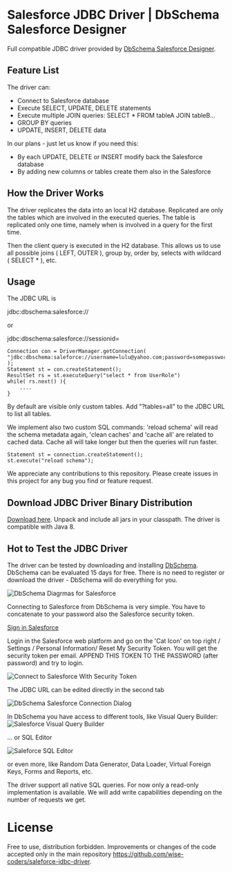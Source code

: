 # Salesforce JDBC Driver | DbSchema Salesforce Designer
Full compatible JDBC driver provided by [DbSchema Salesforce Designer](https://dbschema.com/database-designer/Salesforce.html).

## Feature List

The driver can:
* Connect to Salesforce database
* Execute SELECT, UPDATE, DELETE statements
* Execute multiple JOIN queries: SELECT * FROM tableA JOIN tableB...
* GROUP BY queries
* UPDATE, INSERT, DELETE data

In our plans - just let us know if you need this:
* By each UPDATE, DELETE or INSERT modify back the Salesforce database
* By adding new columns or tables create them also in the Salesforce

## How the Driver Works

The driver replicates the data into an local H2 database. 
Replicated are only the tables which are involved in the executed queries. 
The table is replicated only one time, namely when is involved in a query for the first time. 

Then the client query is executed in the H2 database. 
This allows us to use all possible joins ( LEFT, OUTER ), group by, order by, selects with wildcard ( SELECT * ), etc.

## Usage 

The JDBC URL is

jdbc:dbschema:salesforce://

or 

jdbc:dbschema:salesforce://sessionid=<sessionid>

```
Connection con = DriverManager.getConnection( "jdbc:dbschema:saleforce://username=lulu@yahoo.com;password=somepasswordwithtoken" );
Statement st = con.createStatement();
ResultSet rs = st.executeQuery("select * from UserRole")
while( rs.next() ){
    ....
}
```

By default are visible only custom tables. Add "?tables=all" to the JDBC URL to list all tables. 

We implement also two custom SQL commands: 'reload schema' will read the schema metadata again, 'clean caches' and 'cache all' are related to cached data.
Cache all will take longer but then the queries will run faster.

```
Statement st = connection.createStatement();
st.execute("reload schema");
```

We appreciate any contributions to this repository. Please create issues in this project for any bug you find or feature request.

## Download JDBC Driver Binary Distribution

[Download here](https://dbschema.com/jdbc-drivers/SalesforceJdbcDriver.zip). Unpack and include all jars in your classpath. The driver is compatible with Java 8.

## Hot to Test the JDBC Driver

The driver can be tested by downloading and installing [DbSchema](https://dbschema.com). DbSchema can be evaluated 15 days for free.
There is no need to register or download the driver - DbSchema will do everything for you.

![DbSchema Diagrmas for Salesforce](documentation/images/dbschema-salesforce-diagram.png)

Connecting to Salesforce from DbSchema is very simple. You have to concatenate to your password also the Salesforce security token.

[Sign in Salesforce ](https://developer.salesforce.com/signup)

Login in the Salesforce web platform and go on the 'Cat Icon' on top right / Settings / Personal Information/ Reset My Security Token.
You will get the security token per email. APPEND THIS TOKEN TO THE PASSWORD (after password) and try to login.

![Connect to Salesforce With Security Token](documentation/images/dbschema-salesforce-security-token.png)

The JDBC URL can be edited directly in the second tab

![DbSchema Salesforce Connection Dialog](documentation/images/dbschema-salesforce-connection-dialog-custom-url.png)

In DbSchema you have access to different tools, like Visual Query Builder:
![Salesforce Visual Query Builder](documentation/images/dbschema-salesforce-query-builder.png)

... or SQL Editor

![Saleforce SQL Editor](documentation/images/dbschema-salesforce-sql-editor.png)

or even more, like Random Data Generator, Data Loader, Virtual Foreign Keys, Forms and Reports, etc.



The driver support all native SQL queries. For now only a read-only implementation is available. We will add write capabilities 
depending on the number of requests we get.

# License

Free to use, distribution forbidden. Improvements or changes of the code accepted only in the main repository https://github.com/wise-coders/saleforce-jdbc-driver.

